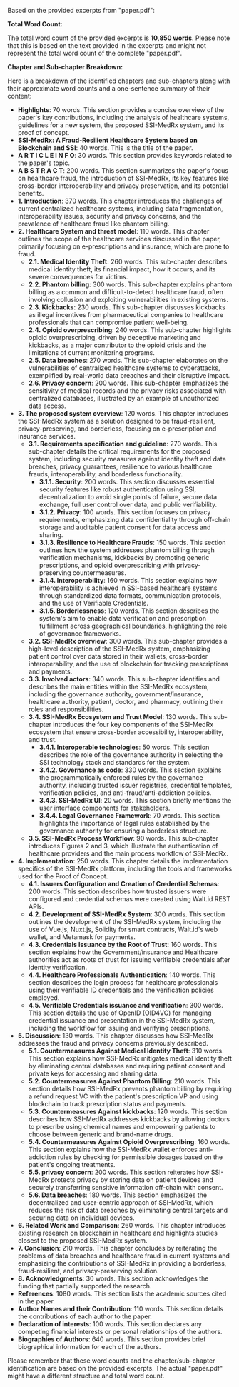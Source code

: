 Based on the provided excerpts from "paper.pdf":

**Total Word Count:**

The total word count of the provided excerpts is   **10,850 words**. Please note that this is based on the text provided in the excerpts and might not represent the total word count of the complete "paper.pdf".

**Chapter and Sub-chapter Breakdown:**

Here is a breakdown of the identified chapters and sub-chapters along with their approximate word counts and a one-sentence summary of their content:

*   **Highlights**:   70 words. This section provides a concise overview of the paper's key contributions, including the analysis of healthcare systems, guidelines for a new system, the proposed SSI-MedRx system, and its proof of concept.
*   **SSI-MedRx: A Fraud-Resilient Healthcare System based on Blockchain and SSI**:   40 words. This is the title of the paper.
*   **A R T I C L E I N F O**:   30 words. This section provides keywords related to the paper's topic.
*   **A B S T R A C T**:   200 words. This section summarizes the paper's focus on healthcare fraud, the introduction of SSI-MedRx, its key features like cross-border interoperability and privacy preservation, and its potential benefits.
*   **1. Introduction**:   370 words. This chapter introduces the challenges of current centralized healthcare systems, including data fragmentation, interoperability issues, security and privacy concerns, and the prevalence of healthcare fraud like phantom billing.
*   **2. Healthcare System and threat model**:   110 words. This chapter outlines the scope of the healthcare services discussed in the paper, primarily focusing on e-prescriptions and insurance, which are prone to fraud.
    *   **2.1. Medical Identity Theft**:   260 words. This sub-chapter describes medical identity theft, its financial impact, how it occurs, and its severe consequences for victims.
    *   **2.2. Phantom billing**:   300 words. This sub-chapter explains phantom billing as a common and difficult-to-detect healthcare fraud, often involving collusion and exploiting vulnerabilities in existing systems.
    *   **2.3. Kickbacks**:   230 words. This sub-chapter discusses kickbacks as illegal incentives from pharmaceutical companies to healthcare professionals that can compromise patient well-being.
    *   **2.4. Opioid overprescribing**:   240 words. This sub-chapter highlights opioid overprescribing, driven by deceptive marketing and kickbacks, as a major contributor to the opioid crisis and the limitations of current monitoring programs.
    *   **2.5. Data breaches**:   270 words. This sub-chapter elaborates on the vulnerabilities of centralized healthcare systems to cyberattacks, exemplified by real-world data breaches and their disruptive impact.
    *   **2.6. Privacy concern**:   200 words. This sub-chapter emphasizes the sensitivity of medical records and the privacy risks associated with centralized databases, illustrated by an example of unauthorized data access.
*   **3. The proposed system overview**:   120 words. This chapter introduces the SSI-MedRx system as a solution designed to be fraud-resilient, privacy-preserving, and borderless, focusing on e-prescription and insurance services.
    *   **3.1. Requirements specification and guideline**:   270 words. This sub-chapter details the critical requirements for the proposed system, including security measures against identity theft and data breaches, privacy guarantees, resilience to various healthcare frauds, interoperability, and borderless functionality.
        *   **3.1.1. Security**:   200 words. This section discusses essential security features like robust authentication using SSI, decentralization to avoid single points of failure, secure data exchange, full user control over data, and public verifiability.
        *   **3.1.2. Privacy**:   100 words. This section focuses on privacy requirements, emphasizing data confidentiality through off-chain storage and auditable patient consent for data access and sharing.
        *   **3.1.3. Resilience to Healthcare Frauds**:   150 words. This section outlines how the system addresses phantom billing through verification mechanisms, kickbacks by promoting generic prescriptions, and opioid overprescribing with privacy-preserving countermeasures.
        *   **3.1.4. Interoperability**:   160 words. This section explains how interoperability is achieved in SSI-based healthcare systems through standardized data formats, communication protocols, and the use of Verifiable Credentials.
        *   **3.1.5. Borderlessness**:   120 words. This section describes the system's aim to enable data verification and prescription fulfillment across geographical boundaries, highlighting the role of governance frameworks.
    *   **3.2. SSI-MedRx overview**:   300 words. This sub-chapter provides a high-level description of the SSI-MedRx system, emphasizing patient control over data stored in their wallets, cross-border interoperability, and the use of blockchain for tracking prescriptions and payments.
    *   **3.3. Involved actors**:   340 words. This sub-chapter identifies and describes the main entities within the SSI-MedRx ecosystem, including the governance authority, government/insurance, healthcare authority, patient, doctor, and pharmacy, outlining their roles and responsibilities.
    *   **3.4. SSI-MedRx Ecosystem and Trust Model**:   130 words. This sub-chapter introduces the four key components of the SSI-MedRx ecosystem that ensure cross-border accessibility, interoperability, and trust.
        *   **3.4.1. Interoperable technologies**:   50 words. This section describes the role of the governance authority in selecting the SSI technology stack and standards for the system.
        *   **3.4.2. Governance as code**:   330 words. This section explains the programmatically enforced rules by the governance authority, including trusted issuer registries, credential templates, verification policies, and anti-fraud/anti-addiction policies.
        *   **3.4.3. SSI-MedRx UI**:   20 words. This section briefly mentions the user interface components for stakeholders.
        *   **3.4.4. Legal Governance Framework**:   70 words. This section highlights the importance of legal rules established by the governance authority for ensuring a borderless structure.
    *   **3.5. SSI-MedRx Process Workflow**:   90 words. This sub-chapter introduces Figures 2 and 3, which illustrate the authentication of healthcare providers and the main process workflow of SSI-MedRx.
*   **4. Implementation**:   250 words. This chapter details the implementation specifics of the SSI-MedRx platform, including the tools and frameworks used for the Proof of Concept.
    *   **4.1. Issuers Configuration and Creation of Credential Schemas**:   200 words. This section describes how trusted issuers were configured and credential schemas were created using Walt.id REST APIs.
    *   **4.2. Development of SSI-MedRx System**:   300 words. This section outlines the development of the SSI-MedRx system, including the use of Vue.js, Nuxt.js, Solidity for smart contracts, Walt.id's web wallet, and Metamask for payments.
    *   **4.3. Credentials Issuance by the Root of Trust**:   160 words. This section explains how the Government/insurance and Healthcare authorities act as roots of trust for issuing verifiable credentials after identity verification.
    *   **4.4. Healthcare Professionals Authentication**:   140 words. This section describes the login process for healthcare professionals using their verifiable ID credentials and the verification policies employed.
    *   **4.5. Verifiable Credentials issuance and verification**:   300 words. This section details the use of OpenID (OID4VC) for managing credential issuance and presentation in the SSI-MedRx system, including the workflow for issuing and verifying prescriptions.
*   **5. Discussion**:   130 words. This chapter discusses how SSI-MedRx addresses the fraud and privacy concerns previously described.
    *   **5.1. Countermeasures Against Medical Identity Theft**:   310 words. This section explains how SSI-MedRx mitigates medical identity theft by eliminating central databases and requiring patient consent and private keys for accessing and sharing data.
    *   **5.2. Countermeasures Against Phantom Billing**:   210 words. This section details how SSI-MedRx prevents phantom billing by requiring a refund request VC with the patient's prescription VP and using blockchain to track prescription status and payments.
    *   **5.3. Countermeasures Against kickbacks**:   120 words. This section describes how SSI-MedRx addresses kickbacks by allowing doctors to prescribe using chemical names and empowering patients to choose between generic and brand-name drugs.
    *   **5.4. Countermeasures Against Opioid Overprescribing**:   160 words. This section explains how the SSI-MedRx wallet enforces anti-addiction rules by checking for permissible dosages based on the patient's ongoing treatments.
    *   **5.5. privacy concern**:   200 words. This section reiterates how SSI-MedRx protects privacy by storing data on patient devices and securely transferring sensitive information off-chain with consent.
    *   **5.6. Data breaches**:   180 words. This section emphasizes the decentralized and user-centric approach of SSI-MedRx, which reduces the risk of data breaches by eliminating central targets and securing data on individual devices.
*   **6. Related Work and Comparison**:   260 words. This chapter introduces existing research on blockchain in healthcare and highlights studies closest to the proposed SSI-MedRx system.
*   **7. Conclusion**:   210 words. This chapter concludes by reiterating the problems of data breaches and healthcare fraud in current systems and emphasizing the contributions of SSI-MedRx in providing a borderless, fraud-resilient, and privacy-preserving solution.
*   **8. Acknowledgments**:   30 words. This section acknowledges the funding that partially supported the research.
*   **References**:   1080 words. This section lists the academic sources cited in the paper.
*   **Author Names and their Contribution**:   110 words. This section details the contributions of each author to the paper.
*   **Declaration of interests**:   100 words. This section declares any competing financial interests or personal relationships of the authors.
*   **Biographies of Authors**:   640 words. This section provides brief biographical information for each of the authors.

Please remember that these word counts and the chapter/sub-chapter identification are based on the provided excerpts. The actual "paper.pdf" might have a different structure and total word count.